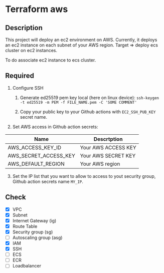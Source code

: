 # Terraform aws

## Description

This project will deploy an ec2 environment on AWS.
Currently, it deploys an ec2 instance on each subnet of your AWS region.
Target => deploy ecs cluster on ec2 instances.

To do associate ec2 instance to ecs cluster.

## Required

1. Configure SSH

    1. Generate ed25519 pem key local (here on linux device): `ssh-keygen -t ed25519 -m PEM -f FILE_NAME.pem -C 'SOME COMMENT'`

    2. Copy your public key to your Github actions with `EC2_SSH_PUB_KEY` secret name.

2. Set AWS access in Github action secrets:

| Name | Descrtption |
| --- | --- |
|AWS_ACCESS_KEY_ID | Your AWS ACCESS KEY |
|AWS_SECRET_ACCESS_KEY| Your AWS SECRET KEY |
|AWS_DEFAULT_REGION | Your AWS region |

3. Set the IP list that you want to allow to access to yout security group, Github action secrets name `MY_IP`.

## Check

- [X] VPC
- [X] Subnet
- [X] Internet Gateway (ig)
- [X] Route Table
- [x] Security group (sg)
- [ ] Autoscaling group (asg)
- [x] IAM
- [X] SSH
- [ ] ECS
- [ ] ECR
- [ ] Loadbalancer
